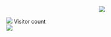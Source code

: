 <!-- ![](https://media0.giphy.com/media/3otPorWLQJq5GmHRtu/giphy.gif)
 -->

<p align="center"> 

 
<picture>
<source 
  srcset="https://github-readme-stats.vercel.app/api?username=emannocum&show_icons=true&theme=dark&count_private=true"
  media="(prefers-color-scheme: dark)"
/>
<source
  srcset="https://github-readme-stats.vercel.app/api?username=emannocum&show_icons=true&count_private=true"
  media="(prefers-color-scheme: light), (prefers-color-scheme: no-preference)"
/>
<img src="https://github-readme-stats.vercel.app/api?username=emannocum&show_icons=true&count_private=true" />
</picture> 

<a href=#><img src="contributions.svg"></a>
  Visitor count<br>
  <img src="https://profile-counter.glitch.me/HiImMadoxx69/count.svg" style ="width: 'auto'"/>
</p>
